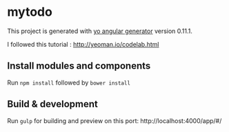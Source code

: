 # mytodo

This project is generated with [yo angular generator](https://github.com/yeoman/generator-angular)
version 0.11.1.

I followed this tutorial : http://yeoman.io/codelab.html

## Install modules and components

Run `npm install` followed by `bower install`

## Build & development

Run `gulp` for building and preview on this port: http://localhost:4000/app/#/
